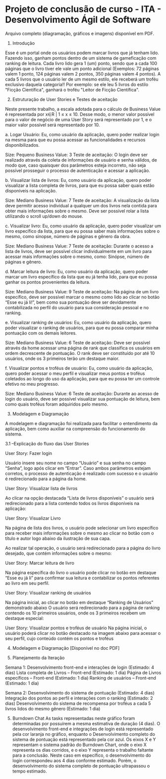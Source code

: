 # Projeto de conclusão de curso - ITA - Desenvolvimento Ágil de Software

Arquivo completo (diagramação, gráficos e imagens) disponível em PDF.

1.  Introdução


Esse é um portal onde os usuários podem marcar livros que já tenham lido. Fazendo isso, ganham pontos dentro de um sistema de gameficação com ranking de leitura.
Cada livro lido gera 1 (um) ponto, sendo que a cada 100 páginas que o livro tiver ele vale um ponto adicional (Exemplos: 72 páginas valem 1 ponto, 124 páginas valem 2 pontos, 350 páginas valem 4 pontos).
A cada 5 livros que o usuário ler de um mesmo estilo, ele receberá um troféu exclusivo daquela categoria!! Por exemplo: se ele leu 5 livros do estilo "Ficção Científica", ganhará o troféu "Leitor de Ficção Científica".

2.  Estruturação de User Stories e Testes de aceitação

Neste presente trabalho, a escala adotada para o cálculo de Business Value é representada por x∈R | 1 ≤ x ≤ 10. Desse modo, o menor valor possível para o valor de negócio de uma User Story será representado por 1, e o maior valor possível será representado por 10.

a.  Logar Usuário: Eu, como usuário da aplicação, quero poder realizar login na mesma para que eu possa acessar as funcionalidades e recursos disponibilizados.

Size: Pequeno
Business Value: 3 
Teste de aceitação: O login deve ser realizado através da coleta de informações de usuário e senha válidos, de modo que, caso quaisquer dos parâmetros esteja incorreto, não seja possível prosseguir o processo de autenticação e acessar a aplicação.

b.  Visualizar lista de livros: Eu, como usuário da aplicação, quero poder visualizar a lista completa de livros, para que eu possa saber quais estão disponíveis na aplicação.

Size: Mediano
Business Value: 7
Teste de aceitação: A visualização da lista deve permitir acesso individual a qualquer um dos livros nela contida para obter mais informações sobre o mesmo. Deve ser possível rolar a lista utilizando o scroll up/down do mouse. 

c.  Visualizar livro: Eu, como usuário da aplicação, quero poder visualizar um livro específico da lista, para que eu possa saber mais informações sobre o mesmo, como sinopse, número de páginas e gênero da obra.

Size: Mediano
Business Value: 7
Teste de aceitação: Durante o acesso a lista de livros, deve ser possível clicar individualmente em um livro para acessar mais informações sobre o mesmo, como: Sinópse, número de páginas e gênero.

d.  Marcar leitura de livro: Eu, como usuário da aplicação, quero poder marcar um livro específico da lista que eu já tenha lido, para que eu possa ganhar os pontos provenientes da leitura.

Size: Mediano
Business Value: 9
Teste de aceitação: Na página de um livro específico, deve ser possível marcar o mesmo como lido ao clicar no botão “Esse eu já li!”, bem como sua pontuação deve ser devidamente contabilizada no perfil do usuário para sua consideração pessoal e no ranking.

e.  Visualizar ranking de usuários: Eu, como usuário da aplicação, quero poder visualizar o ranking de usuários, para que eu possa comparar minha pontuação com os demais leitores.

Size: Mediano
Business Value: 6
Teste de aceitação: Deve ser possível através da home acessar uma página de rank que classifica os usuários em ordem decrescente de pontuação. O rank deve ser constituído por até 10 usuários, onde os 3 primeiros terão um destaque maior.

f.  Visualizar pontos e troféus de usuário: Eu, como usuário da aplicação, quero poder acessar o meu perfil e visualizar meus pontos e troféus coletados ao longo do uso da aplicação, para que eu possa ter um controle efetivo no meu progresso.

Size: Mediano
Business Value: 6
Teste de aceitação: Durante ao acesso de login do usuário, deve ser possível visualizar sua pontuação de leitura, bem como quais troféus foram adquiridos pelo mesmo.


3.  Modelagem e Diagramação

A modelagem e diagramação foi realizada para facilitar o entendimento da aplicação, bem como auxiliar na compreensão do funcionamento do sistema.

3.1 –Explicação do fluxo das User Stories

User Story: Fazer login


Usuário insere seu nome no campo “Usuário” e sua senha no campo “Senha”, logo após clicar em “Entrar”. Caso ambos parâmetros estejam corretos, o processo de autenticação é realizado com sucesso e o usuário é redirecionado para a página da home.


User Story: Visualizar lista de livros

Ao clicar na opção destacada “Lista de livros disponíveis” o usuário será redirecionado para a lista contendo todos os livros disponíveis na aplicação:


User Story: Visualizar Livro

Na página de lista dos livros, o usuário pode selecionar um livro específico para receber mais informações sobre o mesmo ao clicar no botão com o título e autor logo abaixo da ilustração de sua capa.

Ao realizar tal operação, o usuário será redirecionado para a página do livro desejado, que contém informações sobre o mesmo:



User Story: Marcar leitura de livro
 
Na página específica do livro o usuário pode clicar no botão em destaque “Esse eu já li” para confirmar sua leitura e contabilizar os pontos referentes ao livro em seu perfil.



User Story: Visualizar ranking de usuários

Na página inicial, ao clicar no botão em destaque “Ranking de Usuários” demonstrado abaixo 
O usuário será redirecionado para a página de ranking contendo os 10 primeiros usuários, onde os 3 primeiros recebem um destaque especial:

User Story: Visualizar pontos e troféus de usuário
Na página inicial, o usuário poderá clicar no botão destacado na imagem abaixo para acessar o seu perfil, cujo conteúdo contém os pontos e troféus

4. Modelagem e Diagramação [Disponível no doc PDF]

5.  Planejamento da Iteração

Semana 1:
Desenvolvimento front-end e interações de login (Estimado: 4 dias)
Lista completa de Livros – Front-end (Estimado: 1 dia)
Página de Livros específicos – Front-end (Estimado: 1 dia)
Ranking de usuários – Front-end (Estimado: 1 dia)

Semana 2:
Desenvolvimento do sistema de pontuação (Estimado: 4 dias)
Integração dos pontos ao perfil e interações com o ranking (Estimado: 2 dias)
Desenvolvimento do sistema de recompensa por troféus a cada 5 livros lidos do mesmo gênero (Estimado: 1 dia)

5.  Burndown Chat
As tasks representadas neste gráfico foram determinadas por possuírem a mesma estimativa de duração (4 dias). O desenvolvimento front-end e integrações de login está representado pela cor laranja no gráfico, enquanto o Desenvolvimento completo do sistema de pontuação está representado pela cor azul. Os eixos X e Y representam o sistema padrão do Burndown Chart, onde o eixo X representa os dias corridos, e o eixo Y representa o trabalho faltante para a conclusão. Neste caso em específico, o desenvolvimento do login correspondeu aos 4 dias conforme estimado. Porém, o desenvolvimento do sistema completo de pontuação ultrapassou o tempo estimado.
 
